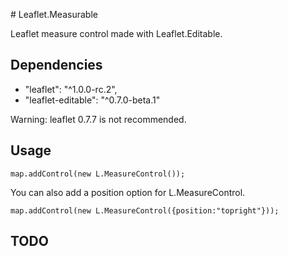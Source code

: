 # Leaflet.Measurable

Leaflet measure control made with Leaflet.Editable.

## Dependencies

- "leaflet": "^1.0.0-rc.2",
- "leaflet-editable": "^0.7.0-beta.1"

Warning: leaflet 0.7.7 is not recommended.

## Usage

```
map.addControl(new L.MeasureControl());
```

You can also add a position option for L.MeasureControl.

```
map.addControl(new L.MeasureControl({position:"topright"}));
```

## TODO
